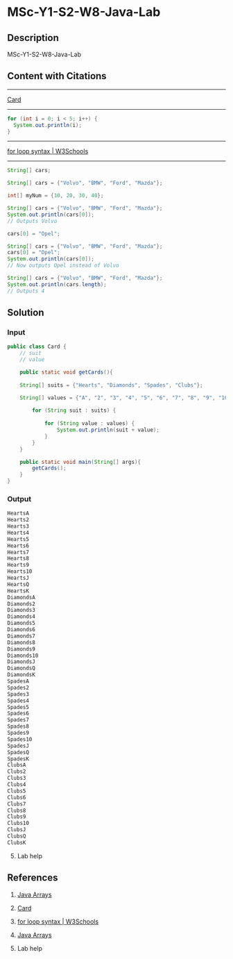 # MSc-Y1-S2-W8-Java-Lab

## Description

MSc-Y1-S2-W8-Java-Lab

## Content with Citations




____

[Card](https://boardgamegeek.com/wiki/page/standard_deck_playing_card_games#:~:text=A%20%22standard%22%20deck%20of%20playing,also%20usually%20include%20two%20Jokers.)

____

```java
for (int i = 0; i < 5; i++) {
  System.out.println(i);
}
```

____

[for loop syntax | W3Schools](https://www.w3schools.com/java/java_for_loop.asp)

____

```java
String[] cars;
```

```java
String[] cars = {"Volvo", "BMW", "Ford", "Mazda"};
```

```java
int[] myNum = {10, 20, 30, 40};
```

```java
String[] cars = {"Volvo", "BMW", "Ford", "Mazda"};
System.out.println(cars[0]);
// Outputs Volvo
```

```java
cars[0] = "Opel";
```

```java
String[] cars = {"Volvo", "BMW", "Ford", "Mazda"};
cars[0] = "Opel";
System.out.println(cars[0]);
// Now outputs Opel instead of Volvo
```

```java
String[] cars = {"Volvo", "BMW", "Ford", "Mazda"};
System.out.println(cars.length);
// Outputs 4
```

## Solution

### Input

```java
public class Card {
    // suit
    // value

    public static void getCards(){
    
    String[] suits = {"Hearts", "Diamonds", "Spades", "Clubs"};

    String[] values = {"A", "2", "3", "4", "5", "6", "7", "8", "9", "10", "J", "Q", "K"};
    
        for (String suit : suits) {
            
            for (String value : values) {
                System.out.println(suit + value);
            }
        }
    }

    public static void main(String[] args){
        getCards();
    }
}
```

### Output

```bash
HeartsA
Hearts2
Hearts3
Hearts4
Hearts5
Hearts6
Hearts7
Hearts8
Hearts9
Hearts10
HeartsJ
HeartsQ
HeartsK
DiamondsA
Diamonds2
Diamonds3
Diamonds4
Diamonds5
Diamonds6
Diamonds7
Diamonds8
Diamonds9
Diamonds10
DiamondsJ
DiamondsQ
DiamondsK
SpadesA
Spades2
Spades3
Spades4
Spades5
Spades6
Spades7
Spades8
Spades9
Spades10
SpadesJ
SpadesQ
SpadesK
ClubsA
Clubs2
Clubs3
Clubs4
Clubs5
Clubs6
Clubs7
Clubs8
Clubs9
Clubs10
ClubsJ
ClubsQ
ClubsK
```

5. Lab help

## References

1. [Java Arrays](https://www.w3schools.com/java/java_arrays.asp)

2. [Card](https://boardgamegeek.com/wiki/page/standard_deck_playing_card_games#:~:text=A%20%22standard%22%20deck%20of%20playing,also%20usually%20include%20two%20Jokers.)

3. [for loop syntax | W3Schools](https://www.w3schools.com/java/java_for_loop.asp)
    
4. [Java Arrays](https://www.w3schools.com/java/java_arrays.asp)

5. Lab help 
